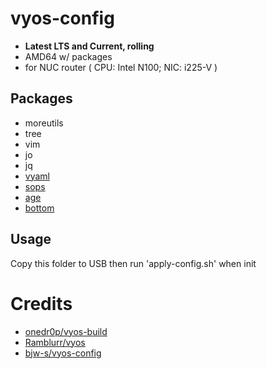 # vyos-config
-  **Latest LTS and Current, rolling**
- AMD64 w/ packages
- for NUC router ( CPU: Intel N100; NIC: i225-V )

## Packages
- moreutils
- tree
- vim
- jo
- jq
- [vyaml](https://github.com/p3lim/vyaml)
- [sops](https://github.com/getsops/sops)
- [age](https://github.com/FiloSottile/age)
- [bottom](https://github.com/ClementTsang/bottom)

## Usage
Copy this folder to USB then run 'apply-config.sh' when init

# Credits
- [onedr0p/vyos-build](https://github.com/onedr0p/vyos-build)
- [Ramblurr/vyos](https://github.com/Ramblurr/vyos)
- [bjw-s/vyos-config](https://github.com/bjw-s/vyos-config)
